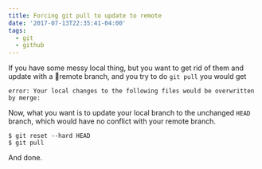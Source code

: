 ```yaml
---
title: Forcing git pull to update to remote
date: '2017-07-13T22:35:41-04:00'
tags:
  - git
  - github
---
```

If you have some messy local thing, but you want to get rid of them and update with a remote branch, and you try to do `git pull` you would get 
```
error: Your local changes to the following files would be overwritten by merge:

```
Now, what you want is to update your local branch to the unchanged `HEAD` branch, which would have no conflict with your remote branch.

```
$ git reset --hard HEAD
$ git pull
```
And done.

